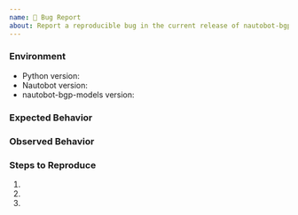 ```yaml
---
name: 🐛 Bug Report
about: Report a reproducible bug in the current release of nautobot-bgp-models
---
```


### Environment
* Python version:  <!-- Example: 3.7.7 -->
* Nautobot version:  <!-- Example: 1.0.0 -->
* nautobot-bgp-models version:  <!-- Example: 1.0.0 -->

<!-- What did you expect to happen? -->
### Expected Behavior


<!-- What happened instead? -->
### Observed Behavior

<!--
    Describe in detail the exact steps that someone else can take to reproduce
    this bug using the current release.
-->
### Steps to Reproduce
1.
2.
3.
